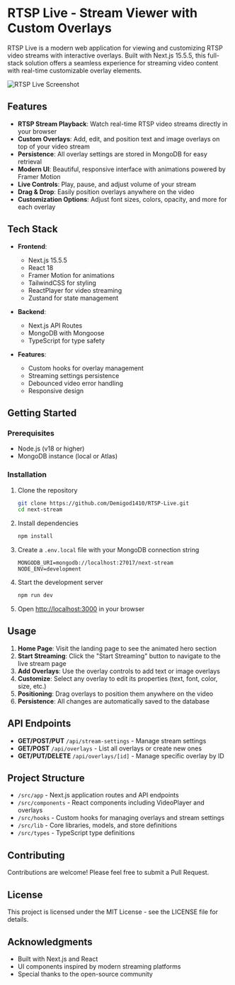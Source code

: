 # RTSP Live - Stream Viewer with Custom Overlays

RTSP Live is a modern web application for viewing and customizing RTSP video streams with interactive overlays. Built with Next.js 15.5.5, this full-stack solution offers a seamless experience for streaming video content with real-time customizable overlay elements.

![RTSP Live Screenshot](https://placeholder-for-screenshot.com)

## Features

- **RTSP Stream Playback**: Watch real-time RTSP video streams directly in your browser
- **Custom Overlays**: Add, edit, and position text and image overlays on top of your video stream
- **Persistence**: All overlay settings are stored in MongoDB for easy retrieval
- **Modern UI**: Beautiful, responsive interface with animations powered by Framer Motion
- **Live Controls**: Play, pause, and adjust volume of your stream
- **Drag & Drop**: Easily position overlays anywhere on the video
- **Customization Options**: Adjust font sizes, colors, opacity, and more for each overlay

## Tech Stack

- **Frontend**:
  - Next.js 15.5.5
  - React 18
  - Framer Motion for animations
  - TailwindCSS for styling
  - ReactPlayer for video streaming
  - Zustand for state management

- **Backend**:
  - Next.js API Routes
  - MongoDB with Mongoose
  - TypeScript for type safety

- **Features**:
  - Custom hooks for overlay management
  - Streaming settings persistence
  - Debounced video error handling
  - Responsive design

## Getting Started

### Prerequisites

- Node.js (v18 or higher)
- MongoDB instance (local or Atlas)

### Installation

1. Clone the repository
   ```bash
   git clone https://github.com/Demigod1410/RTSP-Live.git
   cd next-stream
   ```

2. Install dependencies
   ```bash
   npm install
   ```

3. Create a `.env.local` file with your MongoDB connection string
   ```
   MONGODB_URI=mongodb://localhost:27017/next-stream
   NODE_ENV=development
   ```

4. Start the development server
   ```bash
   npm run dev
   ```

5. Open [http://localhost:3000](http://localhost:3000) in your browser

## Usage

1. **Home Page**: Visit the landing page to see the animated hero section
2. **Start Streaming**: Click the "Start Streaming" button to navigate to the live stream page
3. **Add Overlays**: Use the overlay controls to add text or image overlays
4. **Customize**: Select any overlay to edit its properties (text, font, color, size, etc.)
5. **Positioning**: Drag overlays to position them anywhere on the video
6. **Persistence**: All changes are automatically saved to the database

## API Endpoints

- **GET/POST/PUT** `/api/stream-settings` - Manage stream settings
- **GET/POST** `/api/overlays` - List all overlays or create new ones
- **GET/PUT/DELETE** `/api/overlays/[id]` - Manage specific overlay by ID

## Project Structure

- `/src/app` - Next.js application routes and API endpoints
- `/src/components` - React components including VideoPlayer and overlays
- `/src/hooks` - Custom hooks for managing overlays and stream settings
- `/src/lib` - Core libraries, models, and store definitions
- `/src/types` - TypeScript type definitions

## Contributing

Contributions are welcome! Please feel free to submit a Pull Request.

## License

This project is licensed under the MIT License - see the LICENSE file for details.

## Acknowledgments

- Built with Next.js and React
- UI components inspired by modern streaming platforms
- Special thanks to the open-source community
